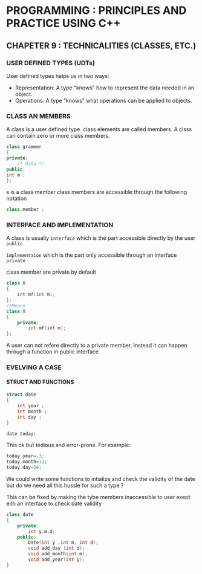 # PROGRAMMING : PRINCIPLES AND PRACTICE USING C++ 

## CHAPETER 9 : TECHNICALITIES (CLASSES, ETC.)

### USER DEFINED TYPES (UDTs)

User defined types helps us in two ways: 

- Representation: A type “knows” how to represent the data needed in an object.
- Operations: A type “knows” what operations can be applied to objects.

### CLASS AN MEMBERS 

A class is a user defined type. class elements are called members. A clsss can contain zero or more class members. 

```c++
class grammer
{
private:
    /* data */
public:
int m ; 
};
```
`m` is a class member 
class members are accessible through the following notation 
```c++
class.member ; 
```
### INTERFACE AND IMPLEMENTATION

A class is usually `interface` which is the part accessible directly by the user `public`

`implementaion` which is the part only accessible through an interface `private`

class member are private by default 

```c++ 
class X 
{
    int mf(int m); 
}; 
//Means 
class X
{
    private: 
        int mf(int m); 
}; 
```
A user can not refere directly to a private member, Instead it can happen through a function in public interface    

### EVELVING A CASE 
####    STRUCT AND FUNCTIONS 

```c++
struct date 
{
    int year ; 
    int month ; 
    int day ; 
}

date today; 
```

This ok but tedious and error-prone. For example: 
```c++ 
today.year=-3;
today.month=13; 
today.day=50; 
```
We could write some functions to intialize and check the validity of the date 
but do we need all this hussle for such a type ?

This can be fixed by making the tybe members inaccessible to user exept eith an interface to check date validity 
```C++ 
class date
{
    private: 
        int y,m,d; 
    public: 
        Date(int y ,int m, int d); 
        void add_day (int d); 
        void add_month(int m); 
        void add_year(int y); 
}
